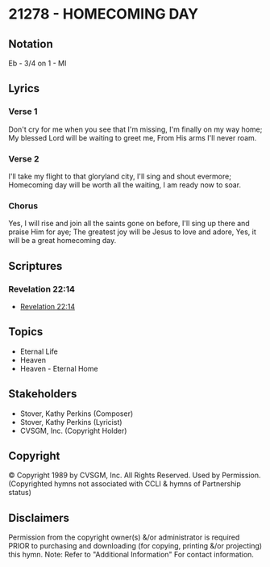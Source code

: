 # 21278 - HOMECOMING DAY

## Notation

Eb - 3/4 on 1 - MI

## Lyrics

### Verse 1

Don't cry for me when you see that I'm missing, I'm finally on my way home; My blessed Lord will be waiting to greet me, From His arms I'll never roam.

### Verse 2

I'll take my flight to that gloryland city, I'll sing and shout evermore; Homecoming day will be worth all the waiting, I am ready now to soar.

### Chorus

Yes, I will rise and join all the saints gone on before, I'll sing up there and praise Him for aye; The greatest joy will be Jesus to love and adore, Yes, it will be a great homecoming day.


## Scriptures

### Revelation 22:14

- [Revelation 22:14](https://www.biblegateway.com/passage/?search=Revelation%2022%3A14)


## Topics

- Eternal Life
- Heaven
- Heaven - Eternal Home

## Stakeholders

- Stover, Kathy Perkins (Composer)
- Stover, Kathy Perkins (Lyricist)
- CVSGM, Inc. (Copyright Holder)

## Copyright

© Copyright 1989 by CVSGM, Inc.  All Rights Reserved. Used by Permission.
(Copyrighted hymns not associated with CCLI & hymns of Partnership status)

## Disclaimers

Permission from the copyright owner(s) &/or administrator is required PRIOR to purchasing and downloading (for copying, printing &/or projecting) this hymn.
Note: Refer to "Additional Information" For contact information.

